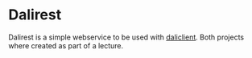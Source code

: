# Dalirest
Dalirest is a simple webservice to be used with [daliclient](https://github.com/drexedam/daliclient).
Both projects where created as part of a lecture.